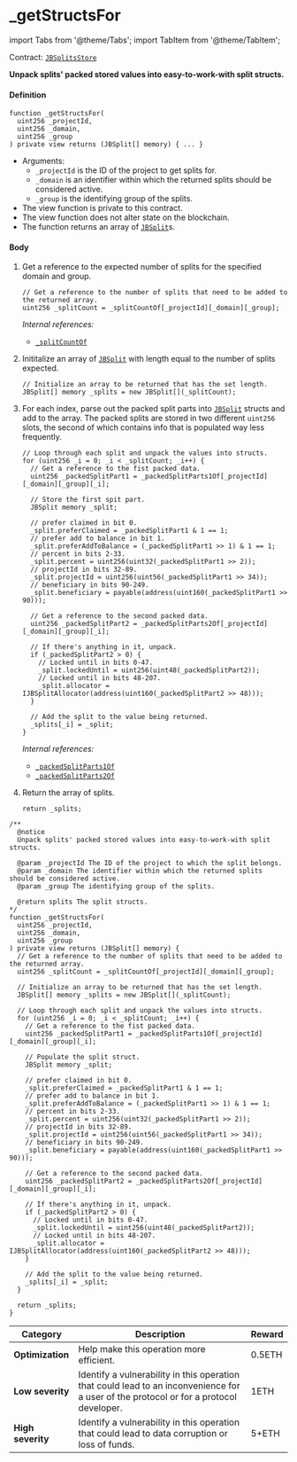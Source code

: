 # _getStructsFor

import Tabs from '@theme/Tabs';
import TabItem from '@theme/TabItem';

Contract: [`JBSplitsStore`](/docs/dev/v2/contracts/jbsplitsstore/README.md)​‌

<Tabs>
<TabItem value="Step by step" label="Step by step">

**Unpack splits' packed stored values into easy-to-work-with split structs.**

#### Definition

```
function _getStructsFor(
  uint256 _projectId,
  uint256 _domain,
  uint256 _group
) private view returns (JBSplit[] memory) { ... }
```

* Arguments:
  * `_projectId` is the ID of the project to get splits for.
  * `_domain` is an identifier within which the returned splits should be considered active.
  * `_group` is the identifying group of the splits.
* The view function is private to this contract.
* The view function does not alter state on the blockchain.
* The function returns an array of [`JBSplit`](/docs/dev/v2/data-structures/jbsplit.md)s.

#### Body

1.  Get a reference to the expected number of splits for the specified domain and group.

    ```
    // Get a reference to the number of splits that need to be added to the returned array.
    uint256 _splitCount = _splitCountOf[_projectId][_domain][_group];
    ```

    _Internal references:_

    * [`_splitCountOf`](/docs/dev/v2/contracts/jbsplitsstore/properties/-_splitcountof.md)
2.  Inititalize an array of [`JBSplit`](/docs/dev/v2/data-structures/jbsplit.md) with length equal to the number of splits expected.

    ```
    // Initialize an array to be returned that has the set length.
    JBSplit[] memory _splits = new JBSplit[](_splitCount);
    ```
3.  For each index, parse out the packed split parts into [`JBSplit`](/docs/dev/v2/data-structures/jbsplit.md) structs and add to the array. The packed splits are stored in two different `uint256` slots, the second of which contains info that is populated way less frequently.

    ```
    // Loop through each split and unpack the values into structs.
    for (uint256 _i = 0; _i < _splitCount; _i++) {
      // Get a reference to the fist packed data.
      uint256 _packedSplitPart1 = _packedSplitParts1Of[_projectId][_domain][_group][_i];

      // Store the first spit part.
      JBSplit memory _split;

      // prefer claimed in bit 0.
      _split.preferClaimed = _packedSplitPart1 & 1 == 1;
      // prefer add to balance in bit 1.
      _split.preferAddToBalance = (_packedSplitPart1 >> 1) & 1 == 1;
      // percent in bits 2-33.
      _split.percent = uint256(uint32(_packedSplitPart1 >> 2));
      // projectId in bits 32-89.
      _split.projectId = uint256(uint56(_packedSplitPart1 >> 34));
      // beneficiary in bits 90-249.
      _split.beneficiary = payable(address(uint160(_packedSplitPart1 >> 90)));

      // Get a reference to the second packed data.
      uint256 _packedSplitPart2 = _packedSplitParts2Of[_projectId][_domain][_group][_i];

      // If there's anything in it, unpack.
      if (_packedSplitPart2 > 0) {
        // Locked until in bits 0-47.
        _split.lockedUntil = uint256(uint48(_packedSplitPart2));
        // Locked until in bits 48-207.
        _split.allocator = IJBSplitAllocator(address(uint160(_packedSplitPart2 >> 48)));
      }

      // Add the split to the value being returned.
      _splits[_i] = _split;
    }
    ```

    _Internal references:_

    * [`_packedSplitParts1Of`](/docs/dev/v2/contracts/jbsplitsstore/properties/-_packedsplitparts1of.md)
    * [`_packedSplitParts2Of`](/docs/dev/v2/contracts/jbsplitsstore/properties/-_packedsplitparts2of.md)

4.  Return the array of splits.

    ```
    return _splits;
    ```

</TabItem>

<TabItem value="Code" label="Code">

```
/**
  @notice
  Unpack splits' packed stored values into easy-to-work-with split structs.

  @param _projectId The ID of the project to which the split belongs.
  @param _domain The identifier within which the returned splits should be considered active.
  @param _group The identifying group of the splits.

  @return splits The split structs.
*/
function _getStructsFor(
  uint256 _projectId,
  uint256 _domain,
  uint256 _group
) private view returns (JBSplit[] memory) {
  // Get a reference to the number of splits that need to be added to the returned array.
  uint256 _splitCount = _splitCountOf[_projectId][_domain][_group];

  // Initialize an array to be returned that has the set length.
  JBSplit[] memory _splits = new JBSplit[](_splitCount);

  // Loop through each split and unpack the values into structs.
  for (uint256 _i = 0; _i < _splitCount; _i++) {
    // Get a reference to the fist packed data.
    uint256 _packedSplitPart1 = _packedSplitParts1Of[_projectId][_domain][_group][_i];

    // Populate the split struct.
    JBSplit memory _split;

    // prefer claimed in bit 0.
    _split.preferClaimed = _packedSplitPart1 & 1 == 1;
    // prefer add to balance in bit 1.
    _split.preferAddToBalance = (_packedSplitPart1 >> 1) & 1 == 1;
    // percent in bits 2-33.
    _split.percent = uint256(uint32(_packedSplitPart1 >> 2));
    // projectId in bits 32-89.
    _split.projectId = uint256(uint56(_packedSplitPart1 >> 34));
    // beneficiary in bits 90-249.
    _split.beneficiary = payable(address(uint160(_packedSplitPart1 >> 90)));

    // Get a reference to the second packed data.
    uint256 _packedSplitPart2 = _packedSplitParts2Of[_projectId][_domain][_group][_i];

    // If there's anything in it, unpack.
    if (_packedSplitPart2 > 0) {
      // Locked until in bits 0-47.
      _split.lockedUntil = uint256(uint48(_packedSplitPart2));
      // Locked until in bits 48-207.
      _split.allocator = IJBSplitAllocator(address(uint160(_packedSplitPart2 >> 48)));
    }

    // Add the split to the value being returned.
    _splits[_i] = _split;
  }

  return _splits;
}
```

</TabItem>

<TabItem value="Bug bounty" label="Bug bounty">

| Category          | Description                                                                                                                            | Reward |
| ----------------- | -------------------------------------------------------------------------------------------------------------------------------------- | ------ |
| **Optimization**  | Help make this operation more efficient.                                                                                               | 0.5ETH |
| **Low severity**  | Identify a vulnerability in this operation that could lead to an inconvenience for a user of the protocol or for a protocol developer. | 1ETH   |
| **High severity** | Identify a vulnerability in this operation that could lead to data corruption or loss of funds.                                        | 5+ETH  |

</TabItem>
</Tabs>
